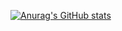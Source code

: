 [![Anurag's GitHub stats](https://github-readme-stats.vercel.app/api?username=MoMeAk-Qin)](https://github.com/anuraghazra/github-readme-stats)
